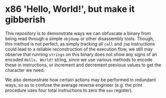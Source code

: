 # x86 'Hello, World!', but make it gibberish

This repository is to demonstrate ways we can obfuscate a binary from being
read through a simple `objdump` or other disassembly tools. Though, this method
is not perfect, as simply tracking all `call` and `jmp` instructions could lead
to a reliable reconstruction of the execution flow, we still may observe that
running `strings` on this binary does not show any signs of an encoded `Hello, World!`
string, since we use various methods to encode these in instructions, or increment
and decrement previous values to get the character we need.

We also demonstrate how certain actions may be performed in redundant ways, so
as to confuse the average reverse engineer (e.g. the print procedure uses four
total instructions to zero the `eax` register).
